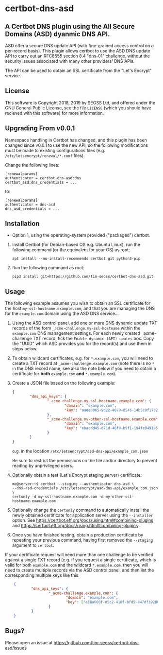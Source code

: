 certbot-dns-asd
===============

A Certbot DNS plugin using the All Secure Domains (ASD) dyanmic DNS API.
------------------------------------------------------------------------
  
ASD offer a secure DNS update API (with fine-grained access control on a
per-record basis).  This plugin allows certbot to use the ASD DNS update API
to carry out an RFC8555 section 8.4 "dns-01" challenge, without the security
issues associated with many other providers' DNS APIs.
  
The API can be used to obtain an SSL certificate from the "Let's Encrypt" service.

License
-------

This software is Copyright 2018, 2019 by SEOSS Ltd, and offered under the GNU
General Public License, see the file `LICENSE` (which you should have recieved
with this software) for more information.

Upgrading From v0.0.1
---------------------

Namespace handling in Certbot has changed, and this plugin has been changed
since v0.0.1 to use the new API, so the following modifications must be made to
existing configurations files (e.g. `/etc/letsencrypt/renewal/*.conf` files).

Change the following lines:
```
[renewalparams]
authenticator = certbot-dns-asd:dns
certbot_asd:dns_credentials = ...
```

to:
```
[renewalparams]
authenticator = dns-asd
dns_asd_credentials = ...
```

Installation
------------

* Option 1, using the operating-system provided ("packaged") certbot.

1. Install Certbot (for Debian-based OS e.g. Ubuntu Linux), run the following
command (or the equivalent for your OS) as root:

    `apt install --no-install-recommends certbot git python3-pip`

1. Run the following command as root:

    `pip3 install git+https://github.com/tim-seoss/certbot-dns-asd.git`

Usage
-----

The following example assumes you wish to obtain an SSL certificate for the
host `my-ssl-hostname.example.com`, and that you are managing the DNS for
the `example.com` domain using the ASD DNS service...

1. Using the ASD control panel, add one or more DNS dynamic update TXT records
of the form `_acme-challenge.my-ssl-hostname` within the `example.com` DNS
management settings.  For each newly created _acme-challenge TXT record, tick
the `Enable dynamic (API) upates` box.  Copy the "UUID" which ASD provides you
for the record(s) and use them in steps below.

1. To obtain wildcard certificates, e.g. for `*.example.com`, you will need to
create a TXT record at `_acme-challenge.example.com` (note there is no `*`
in the DNS record name, see also the note below if you need to obtain a
certificate for **both** `example.com` **and** `*.example.com`).

1. Create a JSON file based on the following example:
    ```json
    {
            "dns_api_keys": {
                    "_acme-challenge.my-ssl-hostname.example.com": {
                            "domain": "example.com",
                            "key": "aaee0065-9d22-4070-8546-14b5c0f17328"
                    },
                    "_acme-challenge.my-other-ssl-hostname.example.com": {
                            "domain": "example.com",
                            "key": "ebacdd45-d71d-46f0-b9f1-194fe9491855"
                    }
            }
    }
    ```
    e.g. in the location `/etc/letsencrypt/asd-dns-api/example_com.json`

    Be sure to restrict the permissions on the file and/or directory to prevent
    reading by unprivileged users.

1. Optionally obtain a test (Let's Encrypt staging server) certificate:

    ```
    me@server:~$ certbot --staging --authenticator dns-asd \
    --dns-asd-credentials /etc/letsencrypt/asd-dns-api/example_com.json \
    certonly -d my-ssl-hostname.example.com -d my-other-ssl-hostname.example.com
    ```

1. Optionally change the `certonly` command to automatically install the newly
obtained certificate for application server using the `--installer` option.  See
https://certbot.eff.org/docs/using.html#combining-plugins and
https://certbot.eff.org/docs/using.html#combining-plugins .

1. Once you have finished testing, obtain a production certificate by repeating
your previous command, having first removed the `--staging` argument to `certbot`.


If your certificate request will need more than one challenge to be verified
against a single TXT record (e.g. if you request a single certificate, which is
valid for both `example.com` and the wildcard `*.example.com`, then you will
need to create multiple records via the ASD control panel, and then list the
corresponding multiple keys like this:
```json
    {
            "dns_api_keys": {
                    "_acme-challenge.example.com": {
                            "domain": "example.com",
                            "key": ["e18a608f-e5c2-418f-bfd5-847df39280a8", "5f91a2f8-5797-4b4e-a723-3adfcb1c2c88"]
                    }
            }
    }
```

Bugs?
----

Please open an issue at https://github.com/tim-seoss/certbot-dns-asd/issues
